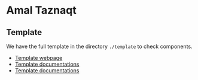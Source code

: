 # Amal Taznaqt

## Template

We have the full template in the directory `./template` to check components.

- [Template webpage](https://www.creative-tim.com/product/material-kit-react)
- [Template documentations](https://demos.creative-tim.com/material-kit-react/#/documentation/tutorial)
- [Template documentations](https://demos.creative-tim.com/material-kit-react/#/documentation/tutorial)

